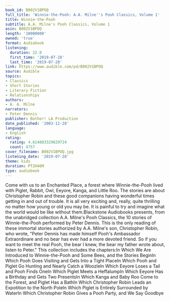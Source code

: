 ```yaml
---
book_id: B002V1BPOQ
full_title: 'Winnie-the-Pooh: A.A. Milne''s Pooh Classics, Volume 1'
title: Winnie-the-Pooh
subtitle: A.A. Milne's Pooh Classics, Volume 1
asin: B002V1BPOQ
length: '10000000'
owned: 'true'
format: Audiobook
listening:
  duration: 22.0
  first_time: '2019-07-28'
  last_time: '2019-07-28'
link: https://www.audible.com/pd/B002V1BPOQ
source: Audible
topics:
- Classics
- Short Stories
- Literary Fiction
- Relationships
authors:
- A. A. Milne
narrators:
- Peter Dennis
publisher: Bother! LA Production
date_published: '2003-12-28'
language:
- English
rating:
  rating: 4.614883329829724
  count: 4757
cover_filename: B002V1BPOQ.jpg
listening_date: '2019-07-28'
theme: kids
duration: PT2H46M
type: audiobook
---
```

Come with us to an Enchanted Place, a forest where Winnie-the-Pooh lived with Piglet, Rabbit, Owl, Eeyore, Kanga, and Little Roo. The stories are about Christopher Robin and these good companions having wonderful times getting in and out of trouble. It is all very exciting and, really, quite thrilling no matter how young or old you may be. It is painful to try and imagine what the world would be like without them.Blackstone Audiobooks presents, from the unabridged collection A.A. Milne's Pooh Classics, the 10 stories of Winnie-the-Pooh performed by Peter Dennis. This is the only reading of these immortal stories authorized by A.A. Milne's son, Christopher Robin, who wrote, "Peter Dennis has made himself Pooh's Ambassador Extraordinare and no bear has ever had a more devoted friend. So if you want to meet the real Pooh, the bear I knew, the bear my father wrote about, listen to Peter."
This collection includes the chapters:In Which We Are Introduced to Winnie-the-Pooh and Some Bees, and the Stories BeginIn Which Pooh Goes Visiting and Gets Into a Tight PlaceIn Which Pooh and Piglet Go Hunting and Nearly Catch a WoozleIn Which Eeyore Loses a Tail and Pooh Finds OneIn Which Piglet Meets a HeffalumpIn Which Eeyore Has a Birthday and Gets Two PresentsIn Which Kanga and Baby Roo Come to the Forest, and Piglet Has a BathIn Which Christopher Robin Leads an Expotition to the North PoleIn Which Piglet is Entirely Surrounded by WaterIn Which Christopher Robin Gives a Pooh Party, and We Say Goodbye
